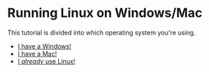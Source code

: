 # Running Linux on Windows/Mac

This tutorial is divided into which operating system you're using.

* [I have a Windows!](windows)
* [I have a Mac!](mac)
* [I *already* use Linux!](https://www.youtube.com/watch?v=dQw4w9WgXcQ)
